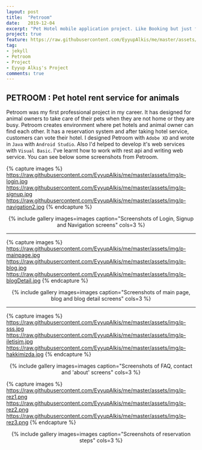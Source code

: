 ```yaml
---
layout: post
title:  "Petroom"
date:   2019-12-04
excerpt: "Pet Hotel mobile application project. Like Booking but just for pets."
project: true
feature: https://raw.githubusercontent.com/EyyupAlkis/me/master/assets/img/petroom_feature.jpg
tag:
- jekyll 
- Petroom
- Project
- Eyyup Alkış's Project
comments: true
---
```


## PETROOM : Pet hotel rent service for animals

Petroom was my first professional project in my career. It has designed for animal owners to take care of their pets when they are not home or they are busy. Petroom creates environment where pet hotels and animal owner can find each other. It has a reservation system and after taking hotel service, customers can vote their hotel. I designed Petroom with `Adobe XD` and wrote in `Java` with `Android Studio`. Also I'd helped to develop it's web services with `Visual Basic`. I've learnt how to work with rest api and writing web service. You can see below some screenshots from Petroom.

{% capture images %}
  https://raw.githubusercontent.com/EyyupAlkis/me/master/assets/img/p-login.jpg 
  https://raw.githubusercontent.com/EyyupAlkis/me/master/assets/img/p-signup.jpg
  https://raw.githubusercontent.com/EyyupAlkis/me/master/assets/img/p-navigation2.jpg
{% endcapture %}
<center>{% include gallery images=images caption="Screenshots of Login, Signup and Navigation screens" cols=3 %}</center>

---

{% capture images %}
  https://raw.githubusercontent.com/EyyupAlkis/me/master/assets/img/p-mainpage.jpg
  https://raw.githubusercontent.com/EyyupAlkis/me/master/assets/img/p-blog.jpg
  https://raw.githubusercontent.com/EyyupAlkis/me/master/assets/img/p-blogDetail.jpg
{% endcapture %}
<center>{% include gallery images=images caption="Screenshots of main page, blog and blog detail screens" cols=3 %}</center>

---

{% capture images %}
  https://raw.githubusercontent.com/EyyupAlkis/me/master/assets/img/p-sss.jpg
  https://raw.githubusercontent.com/EyyupAlkis/me/master/assets/img/p-iletisim.jpg
  https://raw.githubusercontent.com/EyyupAlkis/me/master/assets/img/p-hakkimizda.jpg
{% endcapture %}
<center>{% include gallery images=images caption="Screenshots of FAQ, contact and 'about' screens" cols=3 %}</center>


{% capture images %}
  https://raw.githubusercontent.com/EyyupAlkis/me/master/assets/img/p-rez1.png
  https://raw.githubusercontent.com/EyyupAlkis/me/master/assets/img/p-rez2.png
  https://raw.githubusercontent.com/EyyupAlkis/me/master/assets/img/p-rez3.png
{% endcapture %}
<center>{% include gallery images=images caption="Screenshots of reservation steps" cols=3 %}</center>